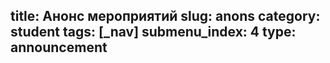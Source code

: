 title: Анонс мероприятий
slug: anons
category: student
tags: [_nav]
submenu_index: 4
type: announcement
---

<div id="calendar"></div>
